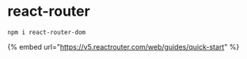 # react-router

`npm i react-router-dom`&#x20;

{% embed url="https://v5.reactrouter.com/web/guides/quick-start" %}
